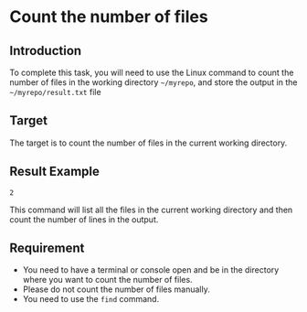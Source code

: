 # Count the number of files

## Introduction

To complete this task, you will need to use the Linux command to count the number of files in the working directory `~/myrepo`, and store the output in the `~/myrepo/result.txt` file

## Target

The target is to count the number of files in the current working directory.

## Result Example

```text
2
```

This command will list all the files in the current working directory and then count the number of lines in the output.

## Requirement

- You need to have a terminal or console open and be in the directory where you want to count the number of files.
- Please do not count the number of files manually.
- You need to use the `find` command.
